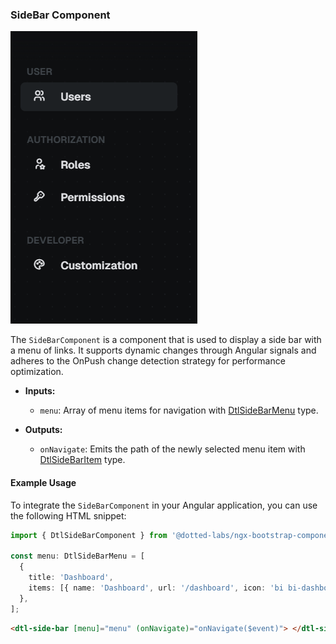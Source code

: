 ### SideBar Component

![Component Preview](../../../assets/40ed47bc132555e573bebf3aafdb67ff.png)

The `SideBarComponent` is a component that is used to display a side bar with a menu of links. It supports dynamic changes through Angular signals and adheres to the OnPush change detection strategy for performance optimization.

- **Inputs:**

  - `menu`: Array of menu items for navigation with [DtlSideBarMenu](./src/interfaces/side-bar-menu.interface.ts) type.

- **Outputs:**
  - `onNavigate`: Emits the path of the newly selected menu item with [DtlSideBarItem](./src/interfaces/side-bar-item.interface.ts) type.

#### Example Usage

To integrate the `SideBarComponent` in your Angular application, you can use the following HTML snippet:

```ts
import { DtlSideBarComponent } from '@dotted-labs/ngx-bootstrap-components/side-bar';

const menu: DtlSideBarMenu = [
  {
    title: 'Dashboard',
    items: [{ name: 'Dashboard', url: '/dashboard', icon: 'bi bi-dashboard', active: true }],
  },
];
```

```html
<dtl-side-bar [menu]="menu" (onNavigate)="onNavigate($event)"> </dtl-side-bar>
```
